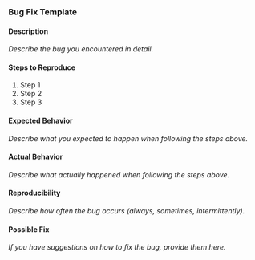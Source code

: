 ### Bug Fix Template

#### Description
*Describe the bug you encountered in detail.*

#### Steps to Reproduce
1. Step 1
2. Step 2
3. Step 3

#### Expected Behavior
*Describe what you expected to happen when following the steps above.*

#### Actual Behavior
*Describe what actually happened when following the steps above.*

#### Reproducibility
*Describe how often the bug occurs (always, sometimes, intermittently).*

#### Possible Fix
*If you have suggestions on how to fix the bug, provide them here.*